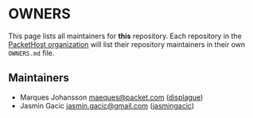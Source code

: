 # OWNERS

This page lists all maintainers for **this** repository. Each repository in the [PacketHost
organization](https://github.com/packethost/) will list their repository maintainers in their own
`OWNERS.md` file.

## Maintainers

* Marques Johansson <maeques@packet.com> ([displague](https://github.com/displague))
* Jasmin Gacic <jasmin.gacic@gmail.com> ([jasmingacic](https://github.com/jasmingacic))
